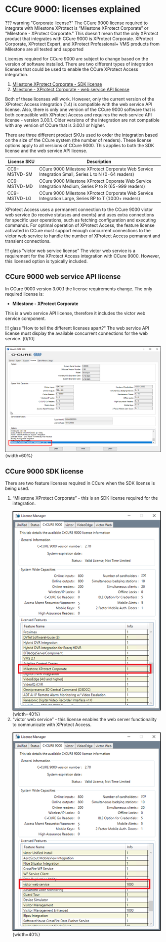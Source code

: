 # CCure 9000: licenses explained

??? warning "Corporate license?"
    The CCure 9000 license required to integrate with Milestone XProtect is “Milestone XProtect Corporate” or "Milestone - XProtect Corporate." This doesn't mean that the only XProtect product that integrates with CCure 9000 is XProtect Corporate. XProtect Corporate, XProtect Expert, and XProtect Professional+ VMS products from Milestone are all tested and supported

Licenses required for CCure 9000 are subject to change based on the version of software installed. There are two different types of integration licenses that could be used to enable the CCure XProtect Access integration.

1. [Milestone XProtect Corporate - SDK license](../Prereqs/CC9KLic.md#ccure-9000-sdk-license)
2. [Milestone - XProtect Corporate - web service API license](../Prereqs/CC9KLic.md#ccure-9000-web-service-api-license)

Both of these licenses will work. However, only the current version of the XProtect Access integration (1.4) is compatible with the web service API license. Also, there is only one version of the CCure 9000 software that is both compatible with XProtect Access and requires the web service API license - version 3.00.1. Older versions of the integration are not compatible with any version of CCure that is 3.00.1 or higher.

There are three different product SKUs used to order the integration based on the size of the CCure system (the number of readers). These license options apply to all versions of CCure 9000. This applies to both the SDK license and the web service API license.

| License SKU   | Description   |
|---------------|---------------|
| CC9-MSTVD-SM  | CCure 9000 Milestone XProtect Corporate Web Service Integration Small, Series L to N (0-64 readers)   |
| CC9-MSTVD-MD  | CCure 9000 Milestone XProtect Coporate Web Service Integration Medium, Series P to R (65-999 readers) |
| CC9-MSTVD-LG  | CCure 9000 Milestone XProtect Corporate Web Service Integration Large, Series RP to T (1000+ readers) |

XProtect Access uses a permanent connection to the CCure 9000 victor web service (to receive statuses and events) and uses extra connections for specific user operations, such as fetching configuration and executing commands. For optimal operation of XProtect Access, the feature license activated in CCure must support enough concurrent connections to the victor web service to handle the number of XProtect Access permanent and transient connections.

!!! glass "victor web service license"
    The victor web service is a requirement for the XProtect Access integration with CCure 9000. However, this licensed option is typically included.

## CCure 9000 web service API license

In CCure 9000 version 3.00.1 the license requirements change. The only required license is:

+ **Milestone - XProtect Corporate**

This is a web service API license, therefore it includes the victor web service component. 

!!! glass "How to tell the different licenses apart?"
    The web service API license must display the available concurrent connections for the web service. [0/10]</br>
    </br>
    ![One_Lic](img/CP3_0licenseverify.png){width=60%}

## CCure 9000 SDK license

There are two feature licenses required in CCure when the SDK license is being used.

1. “Milestone XProtect Corporate” - this is an SDK license required for the integration.</br>
    </br>
    ![Corp_Lic](img/Prerequisites.png){width=40%}</br>
2. “victor web service” - this license enables the web server functionality to communicate with XProtect Access.</br>
    </br>
    ![vws_Lic](img/Prerequisites_1.png){width=40%}</br>
